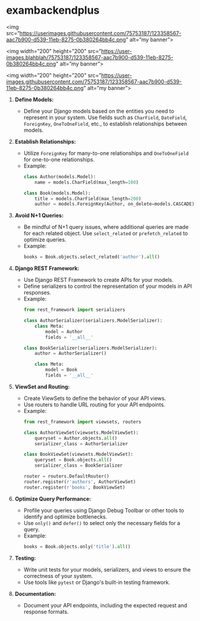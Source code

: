   # exambackendplus
<img src=”https://userimages.githubusercontent.com/75753187/123358567-aac7b900-d539-11eb-8275-0b380264bb4c.png" alt=”my banner”>
<p align=”center”>

<img width=”200" height=”200" src=”https://user-images.blahblah/75753187/123358567-aac7b900-d539-11eb-8275-0b380264bb4c.png" alt=”my banner”>

</p>
<p align=”center”>

<img width=”200" height=”200" src=”https://user-images.githubusercontent.com/75753187/123358567-aac7b900-d539-11eb-8275-0b380264bb4c.png" alt=”my banner”>

</p>

1. **Define Models:**
   - Define your Django models based on the entities you need to represent in your system. Use fields such as `CharField`, `DateField`, `ForeignKey`, `OneToOneField`, etc., to establish relationships between models.

2. **Establish Relationships:**
   - Utilize `ForeignKey` for many-to-one relationships and `OneToOneField` for one-to-one relationships.
   - Example:
     ```python
     class Author(models.Model):
         name = models.CharField(max_length=100)

     class Book(models.Model):
         title = models.CharField(max_length=200)
         author = models.ForeignKey(Author, on_delete=models.CASCADE)
     ```

3. **Avoid N+1 Queries:**
   - Be mindful of N+1 query issues, where additional queries are made for each related object. Use `select_related` or `prefetch_related` to optimize queries.
   - Example:
     ```python
     books = Book.objects.select_related('author').all()
     ```

4. **Django REST Framework:**
   - Use Django REST Framework to create APIs for your models.
   - Define serializers to control the representation of your models in API responses.
   - Example:
     ```python
     from rest_framework import serializers

     class AuthorSerializer(serializers.ModelSerializer):
         class Meta:
             model = Author
             fields = '__all__'

     class BookSerializer(serializers.ModelSerializer):
         author = AuthorSerializer()

         class Meta:
             model = Book
             fields = '__all__'
     ```

5. **ViewSet and Routing:**
   - Create ViewSets to define the behavior of your API views.
   - Use routers to handle URL routing for your API endpoints.
   - Example:
     ```python
     from rest_framework import viewsets, routers

     class AuthorViewSet(viewsets.ModelViewSet):
         queryset = Author.objects.all()
         serializer_class = AuthorSerializer

     class BookViewSet(viewsets.ModelViewSet):
         queryset = Book.objects.all()
         serializer_class = BookSerializer

     router = routers.DefaultRouter()
     router.register(r'authors', AuthorViewSet)
     router.register(r'books', BookViewSet)
     ```

6. **Optimize Query Performance:**
   - Profile your queries using Django Debug Toolbar or other tools to identify and optimize bottlenecks.
   - Use `only()` and `defer()` to select only the necessary fields for a query.
   - Example:
     ```python
     books = Book.objects.only('title').all()
     ```

7. **Testing:**
   - Write unit tests for your models, serializers, and views to ensure the correctness of your system.
   - Use tools like `pytest` or Django's built-in testing framework.

8. **Documentation:**
   - Document your API endpoints, including the expected request and response formats.
